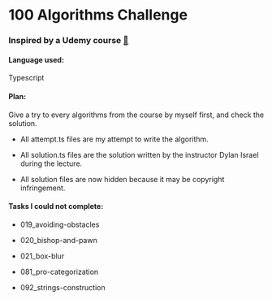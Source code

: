 # 100 Algorithms Challenge

### Inspired by a Udemy course [:link:](https://www.udemy.com/course/100-algorithms-challenge/)

#### Language used:

Typescript

#### Plan:

Give a try to every algorithms from the course by myself first, and check the solution.

- All attempt.ts files are my attempt to write the algorithm.

- All solution.ts files are the solution written by the instructor Dylan Israel during the lecture.

- All solution files are now hidden because it may be copyright infringement.

#### Tasks I could not complete:

- 019_avoiding-obstacles

- 020_bishop-and-pawn

- 021_box-blur

- 081_pro-categorization

- 092_strings-construction
